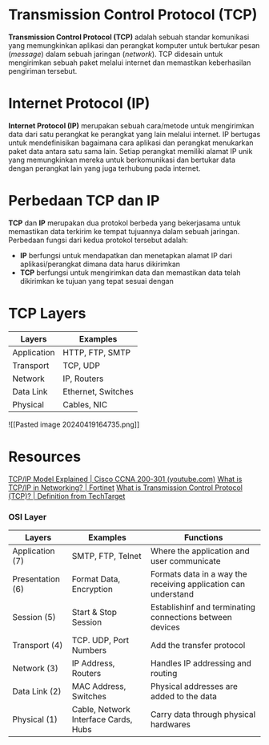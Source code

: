 # Transmission Control Protocol (TCP)

**Transmission Control Protocol (TCP)**  adalah sebuah standar komunikasi yang memungkinkan aplikasi dan perangkat komputer untuk bertukar pesan (*message*) dalam sebuah jaringan (*network*). TCP didesain untuk mengirimkan sebuah paket melalui internet dan memastikan keberhasilan pengiriman tersebut.

# Internet Protocol (IP)

**Internet Protocol (IP)** merupakan sebuah cara/metode untuk mengirimkan data dari satu perangkat ke perangkat yang lain melalui internet. IP bertugas untuk mendefinisikan bagaimana cara aplikasi dan perangkat menukarkan paket data antara satu sama lain. Setiap perangkat memiliki alamat IP unik yang memungkinkan mereka untuk berkomunikasi dan bertukar data dengan perangkat lain yang juga terhubung pada internet.

# Perbedaan TCP dan IP

**TCP** dan **IP** merupakan dua protokol berbeda yang bekerjasama untuk memastikan data terkirim ke tempat tujuannya dalam sebuah jaringan. Perbedaan fungsi dari kedua protokol tersebut adalah:
- **IP** berfungsi untuk mendapatkan dan menetapkan alamat IP dari aplikasi/perangkat dimana data harus dikirimkan
- **TCP** berfungsi untuk mengirimkan data dan memastikan data telah dikirimkan ke tujuan yang tepat sesuai dengan 

# TCP Layers

| Layers      | Examples           |
| ----------- | ------------------ |
| Application | HTTP, FTP, SMTP    |
| Transport   | TCP, UDP           |
| Network     | IP, Routers        |
| Data Link   | Ethernet, Switches |
| Physical    | Cables, NIC        |
![[Pasted image 20240419164735.png]]

# Resources

[TCP/IP Model Explained | Cisco CCNA 200-301 (youtube.com)](https://www.youtube.com/watch?v=OTwp3xtd4dg)
[What is TCP/IP in Networking? | Fortinet](https://www.fortinet.com/resources/cyberglossary/tcp-ip)
[What is Transmission Control Protocol (TCP)? | Definition from TechTarget](https://www.techtarget.com/searchnetworking/definition/TCP)
### OSI Layer

| Layers           | Examples                                 | Functions                                                      |
| ---------------- | ---------------------------------------- | -------------------------------------------------------------- |
| Application (7)  | SMTP, FTP, Telnet                        | Where the application and user communicate                     |
| Presentation (6) | Format Data, Encryption                  | Formats data in a way the receiving application can understand |
| Session (5)      | Start & Stop Session                     | Establishinf and terminating connections between devices       |
| Transport (4)    | TCP. UDP, Port Numbers                   | Add the transfer protocol                                      |
| Network (3)      | IP Address, Routers                      | Handles IP addressing and routing                              |
| Data Link (2)    | MAC Address, Switches                    | Physical addresses are added to the data                       |
| Physical (1)     | Cable, Network Interface Cards, Hubs<br> | Carry data through physical hardwares                          |
